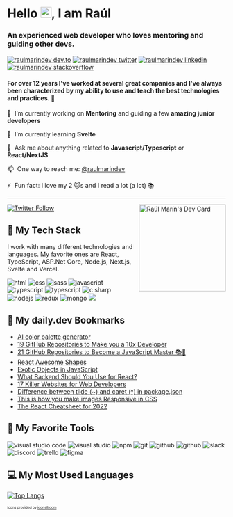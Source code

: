 # Hello <img src="https://media.giphy.com/media/hvRJCLFzcasrR4ia7z/giphy.gif" width="25px">, I am Raúl

### An experienced web developer who loves mentoring and guiding other devs.

<a href="https://dev.to/raulmarindev" target="blank"><img align="center" src="https://img.icons8.com/windows/48/000000/dev.png" alt="raulmarindev dev.to" /></a>
<a href="https://twitter.com/raulmarindev" target="blank"><img align="center" src="https://img.icons8.com/color/48/000000/twitter-circled--v1.png" alt="raulmarindev twitter"  /></a>
<a href="https://linkedin.com/in/raulmarindev" target="blank"><img align="center" src="https://img.icons8.com/color/48/000000/linkedin-circled--v1.png" alt="raulmarindev linkedin" /></a>
<a href="https://stackoverflow.com/users/9123724" target="blank"><img align="center" src="https://img.icons8.com/color/48/000000/stackoverflow.png" alt="raulmarindev stackoverflow" /></a>

#### For over 12 years I've worked at several great companies and I've always been characterized by my ability to use and teach the best technologies and practices. 🚀

🔭 &nbsp;I’m currently working on **Mentoring** and guiding a few **amazing junior developers**

🌱 &nbsp;I’m currently learning **Svelte**

💬 &nbsp;Ask me about anything related to **Javascript/Typescript** or **React/NextJS**

📫 &nbsp;One way to reach me: [@raulmarindev](https://twitter.com/raulmarindev)

⚡ &nbsp;Fun fact: I love my 2 :cat:s and I read a lot (a lot) 📚

---

<a href="https://app.daily.dev/raulmarindev"><img align='right' src="https://api.daily.dev/devcards/bdcad6e80367482b9836659daa2114f1.png?r=9q8" width="200" alt="Raúl Marín's Dev Card"/></a>

<a href="https://twitter.com/raulmarindev"><img alt="Twitter Follow" src="https://img.shields.io/twitter/follow/raulmarindev?label=Twitter&style=for-the-badge&logo=twitter&color=1DA1F2"> </a>

## 🥞 My Tech Stack

I work with many different technologies and languages.
My favorite ones are React, TypeScript, ASP.Net Core, Node.js, Next.js, Svelte and Vercel.

<p>
<img src="https://img.icons8.com/color/48/000000/html-5.png" alt="html"/>
<img src="https://img.icons8.com/color/48/000000/css3.png" alt="css"/>
<img src="https://img.icons8.com/color/48/000000/sass.png" alt="sass"/>
<img src="https://img.icons8.com/color/48/000000/javascript.png" alt="javascript"/>
<img src="https://img.icons8.com/color/48/000000/typescript.png" alt="typescript"/>
<img src="https://img.icons8.com/color/48/000000/c-sharp-logo.png" alt="typescript"/>
<img src="https://img.icons8.com/color/48/000000/react-native.png" alt="c sharp"/>
<img src="https://img.icons8.com/color/48/000000/nodejs.png" alt="nodejs"/>
<img src="https://img.icons8.com/color/48/000000/redux.png" alt="redux"/>
<img src="https://img.icons8.com/color/48/000000/mongodb.png" alt="mongo"/>
<img src="https://img.icons8.com/color/48/000000/graphql.png" alg="graphql"/>
</p>

## 🔖 My daily.dev Bookmarks

<!-- daily.dev BOOKMARKS:START -->
- [AI color palette generator](https://app.daily.dev/posts/kLsZukr4a?utm_source=rss&utm_medium=bookmarks&utm_campaign=24f3bf992b6e46c188b91e9cf4b7cd01)
- [19 GitHub Repositories to Make you a 10x Developer](https://app.daily.dev/posts/U_30re3U2?utm_source=rss&utm_medium=bookmarks&utm_campaign=24f3bf992b6e46c188b91e9cf4b7cd01)
- [21 GitHub Repositories to Become a JavaScript Master 📚🚀](https://app.daily.dev/posts/SxGyturZq?utm_source=rss&utm_medium=bookmarks&utm_campaign=24f3bf992b6e46c188b91e9cf4b7cd01)
- [React Awesome Shapes](https://app.daily.dev/posts/FjOGr31dl?utm_source=rss&utm_medium=bookmarks&utm_campaign=24f3bf992b6e46c188b91e9cf4b7cd01)
- [Exotic Objects in JavaScript](https://app.daily.dev/posts/YVPTfPdzc?utm_source=rss&utm_medium=bookmarks&utm_campaign=24f3bf992b6e46c188b91e9cf4b7cd01)
- [What Backend Should You Use for React?](https://app.daily.dev/posts/mDk-gGApI?utm_source=rss&utm_medium=bookmarks&utm_campaign=24f3bf992b6e46c188b91e9cf4b7cd01)
- [17 Killer Websites for Web Developers](https://app.daily.dev/posts/wlofD5Xb7?utm_source=rss&utm_medium=bookmarks&utm_campaign=24f3bf992b6e46c188b91e9cf4b7cd01)
- [Difference between tilde &lpar;~&rpar; and caret &lpar;^&rpar; in package.json](https://app.daily.dev/posts/a4tJtYeke?utm_source=rss&utm_medium=bookmarks&utm_campaign=24f3bf992b6e46c188b91e9cf4b7cd01)
- [This is how you make images Responsive in CSS](https://app.daily.dev/posts/gSC8S2awL?utm_source=rss&utm_medium=bookmarks&utm_campaign=24f3bf992b6e46c188b91e9cf4b7cd01)
- [The React Cheatsheet for 2022](https://app.daily.dev/posts/QlxZmdtTb?utm_source=rss&utm_medium=bookmarks&utm_campaign=24f3bf992b6e46c188b91e9cf4b7cd01)
<!-- daily.dev BOOKMARKS:END -->

## 🧰 My Favorite Tools

<p>
<img src="https://img.icons8.com/color/48/000000/visual-studio-code-2019.png" alt="visual studio code"/>
<img src="https://img.icons8.com/color/48/000000/visual-studio.png" alt="visual studio"/>
<img src="https://img.icons8.com/color/48/000000/npm.png" alt="npm"/>
<img src="https://img.icons8.com/color/48/000000/git.png" alt="git"/>
<img src="https://img.icons8.com/color/48/000000/github-2.png" alt="github"/>
<img src="https://img.icons8.com/color/48/000000/azure.png" alt="github"/>
<img src="https://img.icons8.com/color/48/000000/slack.png" alt="slack"/>
<img src="https://img.icons8.com/color/48/000000/discord.png" alt="discord"/>
<img src="https://img.icons8.com/color/48/000000/trello.png" alt="trello"/>
<img src="https://img.icons8.com/color/48/000000/figma.png" alt="figma"/>
</p>

## 💻 My Most Used Languages 
 
[![Top Langs](https://github-readme-stats.vercel.app/api/top-langs/?username=raulmarindev&layout=compact&theme=tokyonight)](https://github.com/anuraghazra/github-readme-stats)


<p style="font-size: 8px">Icons provided by <a href="https://icons8.com" target="_blank" rel="noopener noreferrer nofollow">icons8.com</a>
